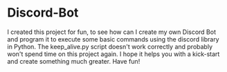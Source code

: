 # Discord-Bot

I created this project for fun, to see how can I create my own Discord Bot and program it to execute some basic commands using the discord library in Python. 
The keep_alive.py script doesn't work correctly and probably won't spend time on this project again. 
I hope it helps you with a kick-start and create something much greater.
Have fun!